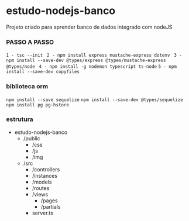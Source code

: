 # estudo-nodejs-banco
Projeto criado para aprender banco de dados integrado com nodeJS

### PASSO A PASSO

`1 - tsc --init `
`2 - npm install express mustache-express dotenv `
`3 - npm install --save-dev @types/express @types/mustache-express @types/node `
`4 - npm install -g nodemon typescript ts-node`
`5 - npm install --save-dev copyfiles`

### biblioteca orm
`npm install --save sequelize`
`npm install --save-dev @types/sequelize`
`npm install pg pg-hstore`

### estrutura

- estudo-nodejs-banco
    - /public
        - /css
        - /js
        - /img
    - /src
        - /controllers
        - /instances
        - /models
        - /routes
        - /views
            - /pages
            - /partials
        - server.ts
        